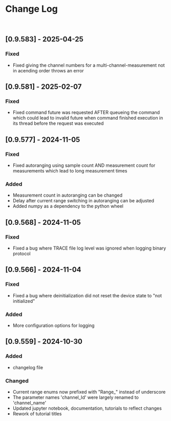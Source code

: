 # Change Log
<br/>

## [0.9.583] - 2025-04-25

### Fixed
- Fixed giving the channel numbers for a multi-channel-measurement not in acending order throws an error

## [0.9.581] - 2025-02-07

### Fixed
- Fixed command future was requested AFTER queueing the command which could lead to invalid future when command finished execution in its thread before the request was executed

## [0.9.577] - 2024-11-05

### Fixed
- Fixed autoranging using sample count AND measurement count for measurements which lead to long measurement times

### Added
- Measurement count in autoranging can be changed
- Delay after current range switching in autoranging can be adjusted
- Added numpy as a dependency to the python wheel

## [0.9.568] - 2024-11-05

### Fixed
- Fixed a bug where TRACE file log level was ignored when logging binary protocol


## [0.9.566] - 2024-11-04

### Fixed
- Fixed a bug where deinitialization did not reset the device state to "not initialized"

### Added
- More configuration options for logging


## [0.9.559] - 2024-10-30

### Added
- changelog file

### Changed
- Current range enums now prefixed with "Range_" instead of underscore
- The parameter names 'channel_Id' were largely renamed to 'channel_name'
- Updated jupyter notebook, documentation, tutorials to reflect changes
- Rework of tutorial titles
